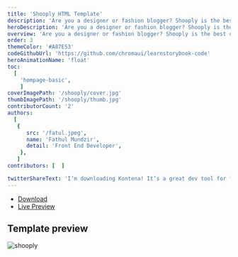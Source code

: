 ```yaml
---
title: 'Shooply HTML Template'
description: 'Are you a designer or fashion blogger? Shooply is the best choice.'
heroDescription: 'Are you a designer or fashion blogger? Shooply is the best choice. This template consists of several sections that easy to customize. Same with others, this created using bootstrap 4 and suitable for various screen sizes.'
overview: 'Are you a designer or fashion blogger? Shooply is the best choice. This template consists of several sections that easy to customize. Same with others, this created using bootstrap 4 and suitable for various screen sizes.'
order: 3
themeColor: '#A87E53'
codeGithubUrl: 'https://github.com/chromaui/learnstorybook-code'
heroAnimationName: 'float'
toc:
  [
    'hompage-basic',
    ]
coverImagePath: '/shooply/cover.jpg'
thumbImagePath: '/shooply/thumb.jpg'
contributorCount: '2'
authors:
  [
   {
      src: '/fatul.jpeg',
      name: 'Fathul Mundzir',
      detail: 'Front End Developer',
    },
   ]
contributors: [  ]

twitterShareText: 'I’m downloading Kontena! It’s a great dev tool for front end template and components.'
---
```


<div class="btn-download">
  <ul class="listing-download">
    <li><a class="link-download paddle_button" data-theme="none" href="#!" data-product="614952">Download</a></li>
    <li><a class="link-demo" target="_blank" href="https://kontena.website/html/theme/shooply">Live Preview</a></li>
  </ul>
</div>

<h2>Template preview</h2>

![shooply](/shooply/shooply.png)
